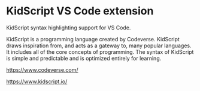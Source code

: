 # KidScript VS Code extension

KidScript syntax highlighting support for VS Code.

KidScript is a programming language created by Codeverse.
KidScript draws inspiration from, and acts as a gateway to, many popular
languages. It includes all of the core concepts of programming. The syntax
of KidScript is simple and predictable and is optimized entirely for learning.

https://www.codeverse.com/

https://www.kidscript.io/
